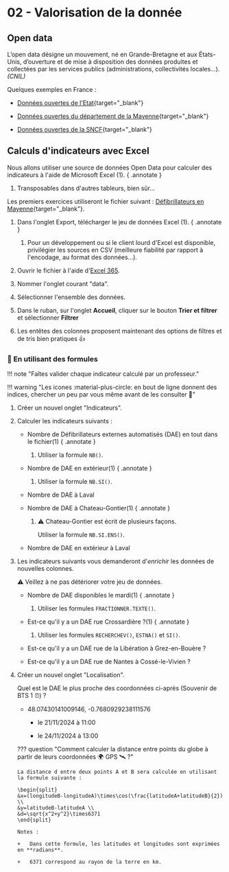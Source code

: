 # 02 - Valorisation de la donnée

## Open data

L’open data désigne un mouvement, né en Grande-Bretagne et aux États-Unis, d’ouverture et de mise à disposition des données produites et collectées par les services publics (administrations, collectivités locales...). *(CNIL)*

Quelques exemples en France :

+   [Données ouvertes de l'Etat](https://www.data.gouv.fr/fr/){target="_blank"}

+   [Données ouvertes du département de la Mayenne](https://data.lamayenne.fr/){target="_blank"}

+   [Données ouvertes de la SNCF](https://ressources.data.sncf.com/){target="_blank"}

## Calculs d'indicateurs avec Excel

Nous allons utiliser une source de données Open Data pour calculer des indicateurs à l'aide de Microsoft Excel (1).
{ .annotate }

1.  Transposables dans d'autres tableurs, bien sûr...

Les premiers exercices utiliseront le fichier suivant : [Défibrillateurs en Mayenne](https://data.lamayenne.fr/explore/dataset/225300011_geodae_defibrillateurs_mayenne/information/){target="_blank"}.

1.  Dans l'onglet Export, télécharger le jeu de données Excel (1).
    { .annotate }

    1.  Pour un développement ou si le client lourd d'Excel est disponible, privilégier les sources en CSV (meilleure fiabilité par rapport à l'encodage, au format des données...).  

2.  Ouvrir le fichier à l'aide d'[Excel 365](https://www.microsoft365.com/launch/excel).

3.  Nommer l'onglet courant "data".

4.  Sélectionner l'ensemble des données.

5.  Dans le ruban, sur l'onglet **Accueil**, cliquer sur le bouton **Trier et filtrer** et sélectionner **Filtrer**

6.  Les entêtes des colonnes proposent maintenant des options de filtres et de tris bien pratiques 👍 

### 🧮 En utilisant des formules

!!! note "Faîtes valider chaque indicateur calculé par un professeur."

!!! warning "Les icones :material-plus-circle: en bout de ligne donnent des indices, chercher un peu par vous même avant de les consulter 🙈"

1.  Créer un nouvel onglet "Indicateurs".

2.  Calculer les indicateurs suivants :

    +   Nombre de Défibrillateurs externes automatisés (DAE) en tout dans le fichier(1)
        { .annotate }
        1.  Utiliser la formule `NB()`.

    +   Nombre de DAE en extérieur(1)
        { .annotate }
        1.  Utiliser la formule `NB.SI()`.
    
    +   Nombre de DAE à Laval
    
    +   Nombre de DAE à Chateau-Gontier(1)
        { .annotate }
        1.  ⚠️ Chateau-Gontier est écrit de plusieurs façons. 
            
            Utiliser la formule `NB.SI.ENS()`.
    
    +   Nombre de DAE en extérieur à Laval

3.  Les indicateurs suivants vous demanderont d'*enrichir* les données de nouvelles colonnes. 

    ⚠️ Veillez à ne pas détériorer votre jeu de données.

    +   Nombre de DAE disponibles le mardi(1)
        { .annotate }
        1.  Utiliser les formules `FRACTIONNER.TEXTE()`.

    +   Est-ce qu'il y a un DAE rue Crossardière ?(1)
        { .annotate }
        1.  Utiliser les formules `RECHERCHEV()`, `ESTNA()` et `SI()`.

    +   Est-ce qu'il y a un DAE rue de la Libération à Grez-en-Bouère ?

    +   Est-ce qu'il y a un DAE rue de Nantes à Cossé-le-Vivien ?

4.  Créer un nouvel onglet "Localisation".

    Quel est le DAE le plus proche des coordonnées ci-après (Souvenir de BTS 1 ⏰) ?

    +   48.07430141009146, -0.7680929238111576

        +   le 21/11/2024 à 11:00

        +   le 24/11/2024 à 13:00

    ??? question "Comment calculer la distance entre points du globe à partir de leurs coordonnées 🌍 GPS 🛰️  ?"

        La distance d entre deux points A et B sera calculée en utilisant la formule suivante :

        \begin{split}
        &x=(longitudeB-longitudeA)\times\cos(\frac{latitudeA+latitudeB}{2}) \\
        &y=latitudeB-latitudeA \\
        &d=\sqrt{x^2+y^2}\times6371
        \end{split}

        Notes : 
        
        +   Dans cette formule, les latitudes et longitudes sont exprimées en **radians**. 
        
        +   6371 correspond au rayon de la terre en km.